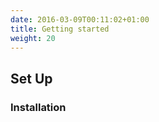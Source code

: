 ```yaml
---
date: 2016-03-09T00:11:02+01:00
title: Getting started
weight: 20
---
```


## Set Up

### Installation